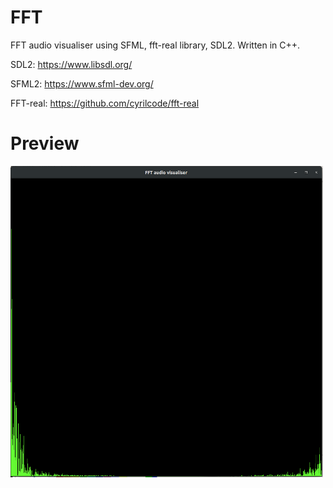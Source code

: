 # FFT
FFT audio visualiser using SFML, fft-real library, SDL2. Written in C++.

SDL2: https://www.libsdl.org/

SFML2: https://www.sfml-dev.org/

FFT-real: https://github.com/cyrilcode/fft-real 


# Preview

<img src="https://raw.githubusercontent.com/callummarshall9/FFT/master/fft_window.png" width="500" height="500">
